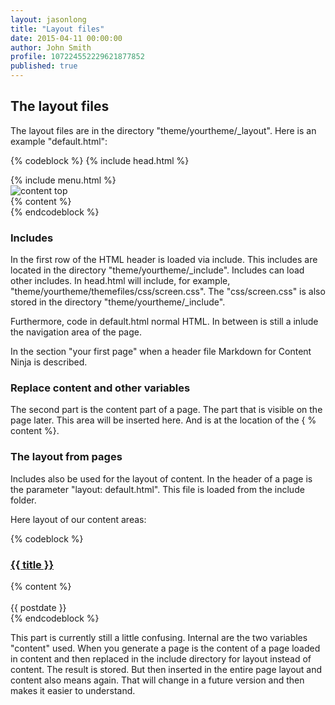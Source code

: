 ```yaml
---
layout: jasonlong
title: "Layout files"
date: 2015-04-11 00:00:00
author: John Smith
profile: 107224552229621877852
published: true
---
```


## The layout files

The layout files are in the directory "theme/yourtheme/_layout". Here is an example "default.html":

{% codeblock %} 
    {% include head.html %}
    </head>
    <body>
    <div id="top">
      <div id="header">
        {% include menu.html %}
        <div id="wrap">
          <img src="/themefiles/images/content-top.gif" alt="content top" class="content-wrap" />
          <div id="content">
            <div id="main">
              <div class="blog-index">
                <div class="new_post" itemprop="mainContentOfPage" itemtype="http://schema.org/Article" itemscope="" >
                  {% content %}
                </div>
              </div>
            </div>
          </div>
        </div>
      </div>
    </div>
    </body>
    </html>
{% endcodeblock %} 

### Includes 

In the first row of the HTML header is loaded via include. This includes are located in the directory "theme/yourtheme/_include". Includes can load other includes.
In head.html will include, for example, "theme/yourtheme/themefiles/css/screen.css". The "css/screen.css" is also stored in the directory "theme/yourtheme/_include".

Furthermore, code in default.html normal HTML. In between is still a inlude the navigation area of the page.

In the section "your first page" when a header file Markdown for Content Ninja is described. 

### Replace content and other variables

The second part is the content part of a page. The part that is visible on the page later.
This area will be inserted here. And is at the location of the { % content %}.

### The layout from pages

Includes also be used for the layout of content. In the header of a page is the parameter "layout: default.html". This file is loaded from the include folder.

Here layout of our content areas:

{% codeblock %} 
    <h3 class="title"><a href="{{ posturl }}" title="screen und git">{{ title }}</a></h3>
    <div class="postcontent">
      <div class="entry-content">
        {% content %}
        <br /> <br />
      </div>
    </div>
    <div class="post_info">
      <time datetime="{{ postdate }}" pubdate data-updated="true"></time> {{ postdate }}
    </div>
{% endcodeblock %} 

This part is currently still a little confusing. Internal are the two variables "content" used. 
When you generate a page is the content of a page loaded in content and then replaced in the include directory for layout instead of content.
The result is stored. But then inserted in the entire page layout and content also means again. 
That will change in a future version and then makes it easier to understand.




